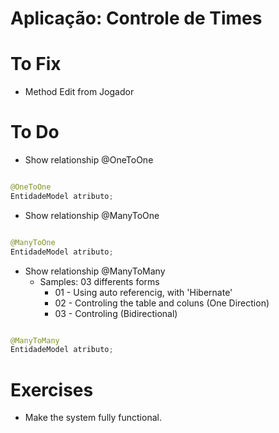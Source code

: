 # Aplicação:  Controle de Times


# To Fix
* Method Edit from Jogador

# To Do
* Show relationship @OneToOne 

```java 

@OneToOne
EntidadeModel atributo;


```


* Show relationship @ManyToOne

```java 

@ManyToOne
EntidadeModel atributo;


```

* Show relationship @ManyToMany
  * Samples: 03 differents forms
    *   01 - Using auto referencig, with 'Hibernate'
    *   02 - Controling the table and coluns (One Direction)
    *   03 - Controling (Bidirectional)
```java 

@ManyToMany
EntidadeModel atributo;


```

# Exercises 
* Make the system fully functional.


